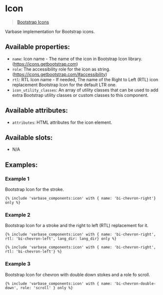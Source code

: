 # Icon

> [Bootstrap Icons](https://icons.getbootstrap.com)

Varbase implementation for Bootstrap icons.

## Available properties:
 - `name`: Icon name - The name of the icon in Bootstrap Icon library. (https://icons.getbootstrap.com)
 - `role`: The accessibility role for the icon as string. (https://icons.getbootstrap.com/#accessibility)
 - `rtl`: RTL Icon name - If needed, The name of the Right to Left (RTL) icon replacement Bootstrap Icon for the default LTR one.
 - `icon_utility_classes`: An array of utility classes that can be used to add extra
                     Bootstrap utility classes or custom classes to this component.

## Available attributes:
* `attributes`: HTML attributes for the icon element.

## Available slots:
* N/A


## Examples:

### Example 1
Bootstrap Icon for the stroke.

```
{% include 'varbase_components:icon' with { name: 'bi-chevron-right'} only %}
```

### Example 2
Bootstrap Icon for a stroke and the right to left (RTL) replacement for it.

```
{% include 'varbase_components:icon' with { name: 'bi-chevron-right', rtl: 'bi-chevron-left', lang_dir: lang_dir} only %}
```

```
{% include 'varbase_components:icon' with { name: 'bi-chevron-right', rtl: 'bi-chevron-left'} %}
```

### Example 3
Bootstrap Icon for chevron with double down stokes and a role fo scroll.

```
{% include 'varbase_components:icon' with { name: 'bi-chevron-double-down', role: 'scroll' } only %}
```

